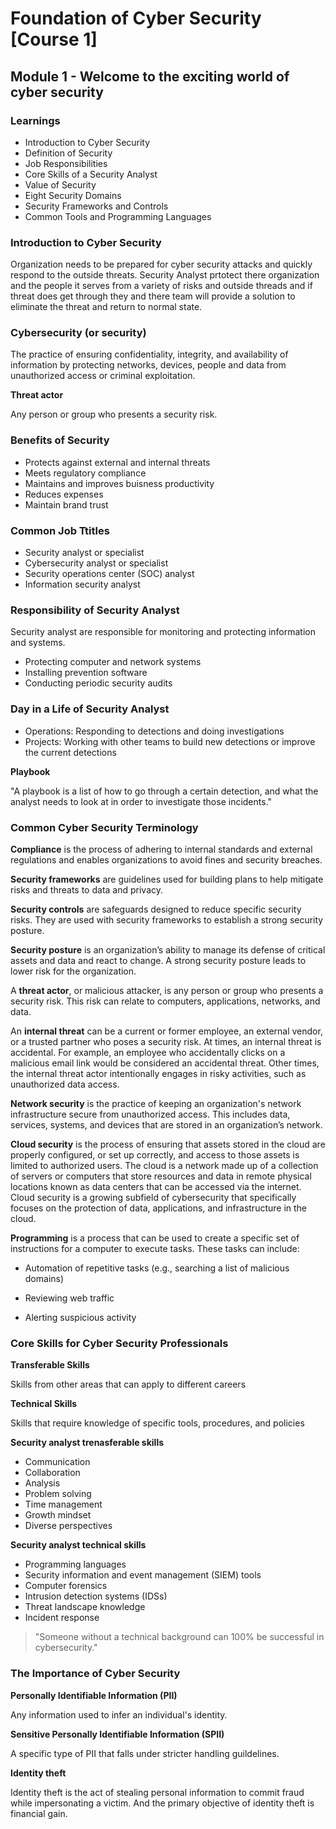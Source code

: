 # Foundation of Cyber Security [Course 1]

## Module 1 - Welcome to the exciting world of cyber security

### Learnings

- Introduction to Cyber Security
- Definition of Security
- Job Responsibilities
- Core Skills of a Security Analyst
- Value of Security
- Eight Security Domains
- Security Frameworks and Controls
- Common Tools and Programming Languages

### Introduction to Cyber Security

Organization needs to be prepared for cyber security attacks and quickly respond to the outside threats. Security Analyst prtotect there organization and the people it serves from a variety of risks and outside threads and if threat does get through they and there team will provide a solution to eliminate the threat and return to normal state.


### Cybersecurity (or security)

The practice of ensuring confidentiality, integrity, and availability of information by protecting networks, devices, people and data from unauthorized access or criminal exploitation.

**Threat actor**

Any person or group who presents a security risk.

### Benefits of Security

- Protects against external and internal threats
- Meets regulatory compliance
- Maintains and improves buisness productivity
- Reduces expenses
- Maintain brand trust

### Common Job Ttitles

- Security analyst or specialist
- Cybersecurity analyst or specialist
- Security operations center (SOC) analyst
- Information security analyst

### Responsibility of Security Analyst

Security analyst are responsible for monitoring and protecting information and systems.

- Protecting computer and network systems
- Installing prevention software
- Conducting periodic security audits

### Day in a Life of Security Analyst

- Operations: Responding to detections and doing investigations
- Projects: Working with other teams to build new detections or improve the current detections

**Playbook**

"A playbook is a list of how to go through a certain detection, and what the analyst needs to look at in order to investigate those incidents."

### Common Cyber Security Terminology

**Compliance** is the process of adhering to internal standards and external regulations and enables organizations to avoid fines and security breaches.

**Security frameworks** are guidelines used for building plans to help mitigate risks and threats to data and privacy.

**Security controls** are safeguards designed to reduce specific security risks. They are used with security frameworks to establish a strong security posture.

**Security posture** is an organization’s ability to manage its defense of critical assets and data and react to change. A strong security posture leads to lower risk for the organization.

A **threat actor**, or malicious attacker, is any person or group who presents a security risk. This risk can relate to computers, applications, networks, and data.

An **internal threat** can be a current or former employee, an external vendor, or a trusted partner who poses a security risk. At times, an internal threat is accidental. For example, an employee who accidentally clicks on a malicious email link would be considered an accidental threat. Other times, the internal threat actor intentionally engages in risky activities, such as unauthorized data access.

**Network security** is the practice of keeping an organization's network infrastructure secure from unauthorized access. This includes data, services, systems, and devices that are stored in an organization’s network.

**Cloud security** is the process of ensuring that assets stored in the cloud are properly configured, or set up correctly, and access to those assets is limited to authorized users. The cloud is a network made up of a collection of servers or computers that store resources and data in remote physical locations known as data centers that can be accessed via the internet. Cloud security is a growing subfield of cybersecurity that specifically focuses on the protection of data, applications, and infrastructure in the cloud.

**Programming** is a process that can be used to create a specific set of instructions for a computer to execute tasks. These tasks can include:

- Automation of repetitive tasks (e.g., searching a list of malicious domains)

- Reviewing web traffic

- Alerting suspicious activity

### Core Skills for Cyber Security Professionals

**Transferable Skills**

Skills from other areas that can apply to different careers

**Technical Skills**

Skills that require knowledge of specific tools, procedures, and policies

**Security analyst trenasferable skills**

- Communication
- Collaboration
- Analysis
- Problem solving
- Time management
- Growth mindset
- Diverse perspectives

**Security analyst technical skills**

- Programming languages
- Security information and event management (SIEM) tools
- Computer forensics
- Intrusion detection systems (IDSs)
- Threat landscape knowledge
- Incident response

> "Someone without a technical background can 100% be successful in cybersecurity."

### The Importance of Cyber Security

**Personally Identifiable Information (PII)**

Any information used to infer an individual's identity.

**Sensitive Personally Identifiable Information (SPII)**

A specific type of PII that falls under stricter handling guildelines.

**Identity theft**

Identity theft is the act of stealing personal information to commit fraud while impersonating a victim. And the primary objective of identity theft is financial gain.
